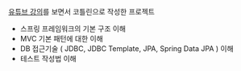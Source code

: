 [유튜브 강의](https://www.youtube.com/watch?v=qyGjLVQ0Hog&list=PLumVmq_uRGHgBrimIp2-7MCnoPUskVMnd)를 보면서 코틀린으로 작성한 프로젝트
- 스프링 프레임워크의 기본 구조 이해
- MVC 기본 패턴에 대한 이해
- DB 접근기술 ( JDBC, JDBC Template, JPA, Spring Data JPA ) 이해
- 테스트 작성법 이해
